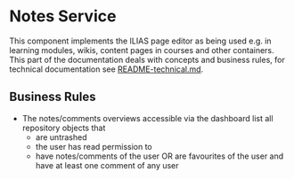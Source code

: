 # Notes Service

This component implements the ILIAS page editor as being used e.g. in learning modules, wikis, content pages in courses and other containers. This part of the documentation deals with concepts and business rules, for technical documentation see [README-technical.md](./README-technical.md).

## Business Rules
- The notes/comments overviews accessible via the dashboard list all repository objects that
  - are untrashed
  - the user has read permission to
  - have notes/comments of the user OR are favourites of the user and have at least one comment of any user

